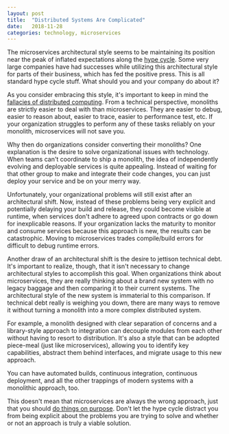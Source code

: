 ```yaml
---
layout: post
title:  "Distributed Systems Are Complicated"
date:   2018-11-28
categories: technology, microservices
---
```


The microservices architectural style seems to be maintaining its position near the peak of inflated expectations along the [hype cycle][hype-link].  Some very large companies have had successes while utilizing this architectural style for parts of their business, which has fed the positive press.  This is all standard hype cycle stuff.  What should you and your company do about it?

As you consider embracing this style, it's important to keep in mind the [fallacies of distributed computing][distrib-link].  From a technical perspective, monoliths are strictly easier to deal with than microservices.  They are easier to debug, easier to reason about, easier to trace, easier to performance test, etc.  If your organization struggles to perform any of these tasks reliably on your monolith, microservices will not save you.

Why then do organizations consider converting their monoliths?  One explanation is the desire to solve organizational issues with technology.  When teams can't coordinate to ship a monolith, the idea of independently evolving and deployable services is quite appealing.  Instead of waiting for that other group to make and integrate their code changes, you can just deploy your service and be on your merry way.

Unfortunately, your organizational problems will still exist after an architectural shift.  Now, instead of these problems being very explicit and potentially delaying your build and release, they could become visible at runtime, when services don't adhere to agreed upon contracts or go down for inexplicable reasons.  If your organization lacks the maturity to monitor and consume services because this approach is new, the results can be catastrophic.  Moving to microservices trades compile/build errors for difficult to debug runtime errors.

Another draw of an architectural shift is the desire to jettison technical debt.  It's important to realize, though, that it isn't necessary to change architectural styles to accomplish this goal.  When organizations think about microservices, they are really thinking about a brand new system with no legacy baggage and then comparing it to their current systems.  The architectural style of the new system is immaterial to this comparison.  If technical debt really is weighing you down, there are many ways to remove it without turning a monolith into a more complex distributed system.

For example, a monolith designed with clear separation of concerns and a library-style approach to integration can decouple modules from each other without having to resort to distribution.  It's also a style that can be adopted piece-meal (just like microservices), allowing you to identify key capabilities, abstract them behind interfaces, and migrate usage to this new approach.

You can have automated builds, continuous integration, continuous deployment, and all the other trappings of modern systems with a monolithic approach, too.  

This doesn't mean that microservices are always the wrong approach, just that you should [do things on purpose][do-on-purpose-link].  Don't let the hype cycle distract you from being explicit about the problems you are trying to solve and whether or not an approach is truly a viable solution.


[hype-link]: https://en.wikipedia.org/wiki/Hype_cycle
[distrib-link]: https://en.wikipedia.org/wiki/Fallacies_of_distributed_computing
[do-on-purpose-link]: https://harmlessmachines.com/2018-07-09/do-things-on-purpose